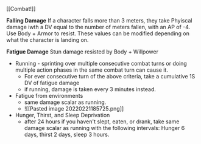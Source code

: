 [[Combat!]]

**Falling Damage**
If a character falls more than 3 meters, they take Phyiscal damage iwth a DV equal to the number of meters fallen, with an AP of -4. Use Body + Armor to resist. These values can be modified depending on what the character is landing on.

**Fatigue Damage**
Stun damage resisted by Body + Willpower
- Running - sprinting over multiple consecutive combat turns or doing multiple action phases in the same combat turn can cause it.
	- For ever consecutive turn of the above criteria, take a cumulative 1S DV of fatigue damage
	- if running, damage is taken every 3 minutes instead.
- Fatigue from environments
	- same damage scalar as running.
	- ![[Pasted image 20220221185725.png]]
- Hunger, Thirst, and Sleep Deprivation
	- after 24 hours if you haven't slept, eaten, or drank, take same damage scalar as running with the following intervals: Hunger 6 days, thirst 2 days, sleep 3 hours.